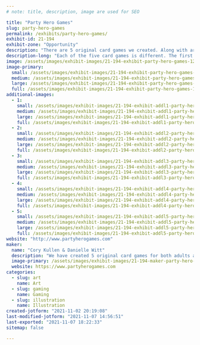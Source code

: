 ```yaml
---
# note: title, description, image are used for SEO

title: "Party Hero Games"
slug: party-hero-games
permalink: /exhibits/party-hero-games/
exhibit-id: 21-194
exhibit-zone: "Opportunity"
description: "There are 5 original card games we created. Along with art prints and stickers based upon our games."
description-long: "Each of the five card games is different. The first one is called Animenia it is an anime based matching game. The second is Politically Incorrect it is a conversation starter or debate game however you decide to play. The third is Famous Movie Lines it is a game based upon movie titles and quotes not trivia. The fourth is Swipe Right it is an adult game played like \"What do you Meme\". And lastly is Drink or Dare it is an adult drinking games to test the wild side of the party. We have created art prints and stickers based on the game Animenia. "
image: /assets/images/exhibit-images/21-194-exhibit-party-hero-games-123-1-large.jpeg
image-primary: 
  small: /assets/images/exhibit-images/21-194-exhibit-party-hero-games-123-1-small.jpeg
  medium: /assets/images/exhibit-images/21-194-exhibit-party-hero-games-123-1-medium.jpeg
  large: /assets/images/exhibit-images/21-194-exhibit-party-hero-games-123-1-large.jpeg
  full: /assets/images/exhibit-images/21-194-exhibit-party-hero-games-123-1-full.jpeg
additional-images: 
  - 1:
    small: /assets/images/exhibit-images/21-194-exhibit-addl1-party-hero-games-animenia-box-front-cards-copy-small.png
    medium: /assets/images/exhibit-images/21-194-exhibit-addl1-party-hero-games-animenia-box-front-cards-copy-medium.png
    large: /assets/images/exhibit-images/21-194-exhibit-addl1-party-hero-games-animenia-box-front-cards-copy-large.png
    full: /assets/images/exhibit-images/21-194-exhibit-addl1-party-hero-games-animenia-box-front-cards-copy-full.png
  - 2:
    small: /assets/images/exhibit-images/21-194-exhibit-addl2-party-hero-games-drink-or-dare-small.jpeg
    medium: /assets/images/exhibit-images/21-194-exhibit-addl2-party-hero-games-drink-or-dare-medium.jpeg
    large: /assets/images/exhibit-images/21-194-exhibit-addl2-party-hero-games-drink-or-dare-large.jpeg
    full: /assets/images/exhibit-images/21-194-exhibit-addl2-party-hero-games-drink-or-dare-full.jpeg
  - 3:
    small: /assets/images/exhibit-images/21-194-exhibit-addl3-party-hero-games-fml-box-and-cards-copy-small.png
    medium: /assets/images/exhibit-images/21-194-exhibit-addl3-party-hero-games-fml-box-and-cards-copy-medium.png
    large: /assets/images/exhibit-images/21-194-exhibit-addl3-party-hero-games-fml-box-and-cards-copy-large.png
    full: /assets/images/exhibit-images/21-194-exhibit-addl3-party-hero-games-fml-box-and-cards-copy-full.png
  - 4:
    small: /assets/images/exhibit-images/21-194-exhibit-addl4-party-hero-games-politically-incorrect-product-small.jpg
    medium: /assets/images/exhibit-images/21-194-exhibit-addl4-party-hero-games-politically-incorrect-product-medium.jpg
    large: /assets/images/exhibit-images/21-194-exhibit-addl4-party-hero-games-politically-incorrect-product-large.jpg
    full: /assets/images/exhibit-images/21-194-exhibit-addl4-party-hero-games-politically-incorrect-product-full.jpg
  - 5:
    small: /assets/images/exhibit-images/21-194-exhibit-addl5-party-hero-games-swipe-right-product-box-cards-copy-small.png
    medium: /assets/images/exhibit-images/21-194-exhibit-addl5-party-hero-games-swipe-right-product-box-cards-copy-medium.png
    large: /assets/images/exhibit-images/21-194-exhibit-addl5-party-hero-games-swipe-right-product-box-cards-copy-large.png
    full: /assets/images/exhibit-images/21-194-exhibit-addl5-party-hero-games-swipe-right-product-box-cards-copy-full.png
website: "http://www.partyherogames.com"
maker: 
  name: "Cory Kullen & Danielle Witt"
  description: "We have created 5 original card games for both adults and kids to play. We have created art prints and stickers based upon our games."
  image-primary: /assets/images/exhibit-images/21-194-maker-party-hero-games-party-hero-with-color-medium.jpg
  website: https://www.partyherogames.com
categories: 
  - slug: art
    name: Art
  - slug: gaming
    name: Gaming
  - slug: illustration
    name: Illustration
created-jotform: "2021-11-02 20:19:08"
last-modified-jotform: "2021-11-07 14:56:51"
last-exported: "2021-11-07 18:22:33"
sitemap: false

---
```

